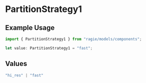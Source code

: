 # PartitionStrategy1

## Example Usage

```typescript
import { PartitionStrategy1 } from "ragie/models/components";

let value: PartitionStrategy1 = "fast";
```

## Values

```typescript
"hi_res" | "fast"
```